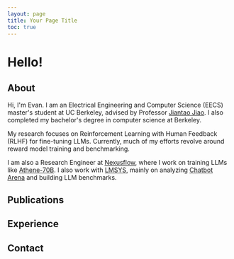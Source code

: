 ```yaml
---
layout: page
title: Your Page Title
toc: true
---
```


# Hello!

## About

Hi, I'm Evan. I am an Electrical Engineering and Computer Science (EECS) master's student at UC Berkeley, advised by Professor [Jiantao Jiao](https://people.eecs.berkeley.edu/~jiantao/). I also completed my bachelor's degree in computer science at Berkeley.

My research focuses on Reinforcement Learning with Human Feedback (RLHF) for fine-tuning LLMs. Currently, much of my efforts revolve around reward model training and benchmarking.

I am also a Research Engineer at [Nexusflow](https://nexusflow.ai/), where I work on training LLMs like [Athene-70B](https://huggingface.co/Nexusflow/Athene-70B). I also work with [LMSYS](https://lmsys.org/), mainly on analyzing [Chatbot Arena](https://chat.lmsys.org/) and building LLM benchmarks.

## Publications

## Experience

## Contact


